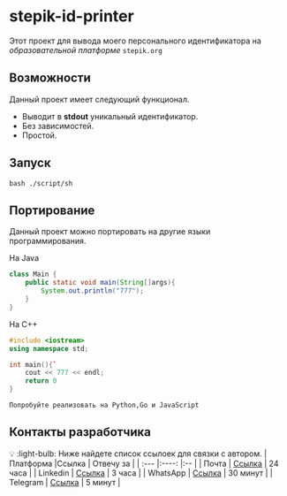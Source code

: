 # stepik-id-printer 
Этот проект для вывода моего персонального идентификатора на *образовательной платформе* `stepik.org`
## Возможности 
Данный проект имеет следующий функционал.
- Выводит в **stdout** уникальный идентификатор.
- Без зависимостей.
- Простой.
## Запуск
`bash ./script/sh`
## Портирование
Данный проект можно портировать на другие языки программирования.

На Java
```java
class Main {
    public static void main(String[]args){
        System.out.println("777");
    }
}
```
На С++
```c++
#include <iostream> 
using namespace std;

int main(){`
    cout << 777 << endl;
    return 0
}
```
    Попробуйте реализовать на Python,Go и JavaScript
## Контакты разработчика
💡  :light-bulb: Ниже найдете список ссылоек для связки с автором.
| Платформа |Ссылка | Отвечу за |
| :---      |:----: |:--        |
| Почта     | [Ссылка](https://guides.hexlet.io/ru/markdown/) | 24 часа   |
| Linkedin  | [Ссылка](https://guides.hexlet.io/ru/markdown/) | 3 часа    |
| WhatsApp  | [Ссылка](https://guides.hexlet.io/ru/markdown/) | 30 минут  |
| Telegram  | [Ссылка](https://guides.hexlet.io/ru/markdown/) | 5 минут   |

